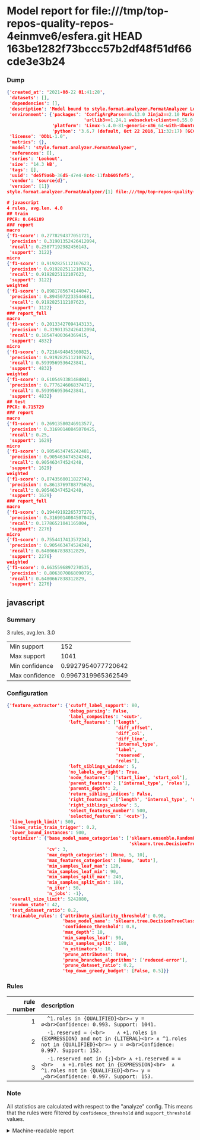 # Model report for file:///tmp/top-repos-quality-repos-4einmve6/esfera.git HEAD 163be1282f73bccc57b2df48f51df66cde3e3b24

### Dump

```json
{'created_at': '2021-08-22 01:41:28',
 'datasets': [],
 'dependencies': [],
 'description': 'Model bound to style.format.analyzer.FormatAnalyzer Lookout analyzer.',
 'environment': {'packages': 'ConfigArgParse==0.13.0 Jinja2==2.10 MarkupSafe==1.1.1 PyStemmer==1.3.0 PyYAML==5.1 Pympler==0.5 SQLAlchemy==1.2.10 SQLAlchemy-Utils==0.33.3 asdf==2.3.2 bblfsh==2.12.7 boto==2.49.0 boto3==1.9.130 botocore==1.12.130 cachetools==2.0.1 certifi==2019.3.9 chardet==3.0.4 clint==0.5.1 docker==3.7.0 docker-pycreds==0.4.0 dulwich==0.19.11 grpcio==1.19.0 grpcio-tools==1.19.0 humanfriendly==4.16.1 humanize==0.5.1 idna==2.8 jmespath==0.9.4 jsonschema==2.6.0 lookout-sdk==0.4.1 lookout-sdk-ml==0.19.0 lookout-style==0.2.0 lz4==2.1.6 modelforge==0.12.1 numpy==1.16.2 packaging==19.0 pandas==0.22.0 pip==19.0.3 protobuf==3.7.0 psycopg2-binary==2.7.5 pygtrie==2.3 pyparsing==2.3.1 python-dateutil==2.8.0 python-igraph==0.7.1.post6 pytz==2019.1 requests==2.21.0 requirements-parser==0.2.0 scikit-learn==0.20.1 scikit-optimize==0.5.2 scipy==1.2.1 semantic-version==2.6.0 setuptools==40.8.0 six==1.12.0 smart-open==1.8.1 sourced-ml==0.8.2 spdx==2.5.0 stringcase==1.2.0 tabulate==0.8.2 tqdm==4.31.1 '
                             'urllib3==1.24.1 websocket-client==0.55.0 xxhash==1.3.0',
                 'platform': 'Linux-5.4.0-81-generic-x86_64-with-Ubuntu-18.04-bionic',
                 'python': '3.6.7 (default, Oct 22 2018, 11:32:17) [GCC 8.2.0]'},
 'license': 'ODbL-1.0',
 'metrics': {},
 'model': 'style.format.analyzer.FormatAnalyzer',
 'references': [],
 'series': 'Lookout',
 'size': '14.3 kB',
 'tags': [],
 'uuid': 'de5f9a6b-36d5-47e4-8c4c-11fab605fef5',
 'vendor': 'source{d}',
 'version': [1]}
style.format.analyzer.FormatAnalyzer/[1] file:///tmp/top-repos-quality-repos-4einmve6/esfera.git 163be1282f73bccc57b2df48f51df66cde3e3b24

# javascript
4 rules, avg.len. 4.0
## train
PPCR: 0.646109
### report
macro
{'f1-score': 0.2778294377051721,
 'precision': 0.31901352426412094,
 'recall': 0.25877192982456143,
 'support': 3122}
micro
{'f1-score': 0.9192825112107623,
 'precision': 0.9192825112107623,
 'recall': 0.9192825112107623,
 'support': 3122}
weighted
{'f1-score': 0.8981785674144047,
 'precision': 0.8945072233544681,
 'recall': 0.9192825112107623,
 'support': 3122}
### report_full
macro
{'f1-score': 0.20133427094143133,
 'precision': 0.31901352426412094,
 'recall': 0.18547400364369415,
 'support': 4832}
micro
{'f1-score': 0.7216494845360825,
 'precision': 0.9192825112107623,
 'recall': 0.5939569536423841,
 'support': 4832}
weighted
{'f1-score': 0.6105493381484841,
 'precision': 0.7776246068374717,
 'recall': 0.5939569536423841,
 'support': 4832}
## test
PPCR: 0.715729
### report
macro
{'f1-score': 0.26913580246913577,
 'precision': 0.31690140845070425,
 'recall': 0.25,
 'support': 1629}
micro
{'f1-score': 0.9054634745242481,
 'precision': 0.905463474524248,
 'recall': 0.905463474524248,
 'support': 1629}
weighted
{'f1-score': 0.8743560011822749,
 'precision': 0.8613769788775626,
 'recall': 0.905463474524248,
 'support': 1629}
### report_full
macro
{'f1-score': 0.19449192265737278,
 'precision': 0.31690140845070425,
 'recall': 0.17786521041165004,
 'support': 2276}
micro
{'f1-score': 0.7554417413572343,
 'precision': 0.905463474524248,
 'recall': 0.6480667838312829,
 'support': 2276}
weighted
{'f1-score': 0.6635596897270535,
 'precision': 0.8063070868090795,
 'recall': 0.6480667838312829,
 'support': 2276}
```

## javascript
### Summary
3 rules, avg.len. 3.0

| | |
|-|-|
|Min support|152|
|Max support|1041|
|Min confidence|0.9927954077720642|
|Max confidence|0.9967319965362549|

### Configuration

```json
{'feature_extractor': {'cutoff_label_support': 80,
                       'debug_parsing': False,
                       'label_composites': '<cut>',
                       'left_features': ['length',
                                         'diff_offset',
                                         'diff_col',
                                         'diff_line',
                                         'internal_type',
                                         'label',
                                         'reserved',
                                         'roles'],
                       'left_siblings_window': 5,
                       'no_labels_on_right': True,
                       'node_features': ['start_line', 'start_col'],
                       'parent_features': ['internal_type', 'roles'],
                       'parents_depth': 2,
                       'return_sibling_indices': False,
                       'right_features': ['length', 'internal_type', 'reserved', 'roles'],
                       'right_siblings_window': 5,
                       'select_features_number': 500,
                       'selected_features': '<cut>'},
 'line_length_limit': 500,
 'lines_ratio_train_trigger': 0.2,
 'lower_bound_instances': 500,
 'optimizer': {'base_model_name_categories': ['sklearn.ensemble.RandomForestClassifier',
                                              'sklearn.tree.DecisionTreeClassifier'],
               'cv': 3,
               'max_depth_categories': [None, 5, 10],
               'max_features_categories': [None, 'auto'],
               'min_samples_leaf_max': 120,
               'min_samples_leaf_min': 90,
               'min_samples_split_max': 240,
               'min_samples_split_min': 180,
               'n_iter': 50,
               'n_jobs': -1},
 'overall_size_limit': 5242880,
 'random_state': 42,
 'test_dataset_ratio': 0.2,
 'trainable_rules': {'attribute_similarity_threshold': 0.98,
                     'base_model_name': 'sklearn.tree.DecisionTreeClassifier',
                     'confidence_threshold': 0.8,
                     'max_depth': 10,
                     'min_samples_leaf': 90,
                     'min_samples_split': 180,
                     'n_estimators': 10,
                     'prune_attributes': True,
                     'prune_branches_algorithms': ['reduced-error'],
                     'prune_dataset_ratio': 0.2,
                     'top_down_greedy_budget': [False, 0.5]}}
```

### Rules

| rule number | description |
|----:|:-----|
| 1 | `  ^1.roles in {QUALIFIED}<br>⇒ y = ∅<br>Confidence: 0.993. Support: 1041.` |
| 2 | `  -1.reserved = (<br>	∧ +1.roles in {EXPRESSION} and not in {LITERAL}<br>	∧ ^1.roles not in {QUALIFIED}<br>⇒ y = ∅<br>Confidence: 0.997. Support: 152.` |
| 3 | `  -1.reserved not in {;}<br>	∧ +1.reserved = =<br>	∧ +1.roles not in {EXPRESSION}<br>	∧ ^1.roles not in {QUALIFIED}<br>⇒ y = ␣<br>Confidence: 0.997. Support: 153.` |

### Note
All statistics are calculated with respect to the "analyze" config. This means that the rules were filtered by
`confidence_threshold` and `support_threshold` values.

<details>
    <summary>Machine-readable report</summary>
```json
{"javascript": {"avg_rule_len": 3.0, "max_conf": 0.9967319965362549, "max_support": 1041, "min_conf": 0.9927954077720642, "min_support": 152, "num_rules": 3}}
```
</details>
